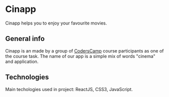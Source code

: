 # Cinapp

Cinapp helps you to enjoy your favourite movies.

## General info

Cinapp is an made by a group of [CodersCamp](https://coderscamp.pl/) course participants as one of the course task.
The name of our app is a simple mix of words "cinema" and application.



## Technologies

Main techologies used in project: ReactJS, CSS3, JavaScript.


